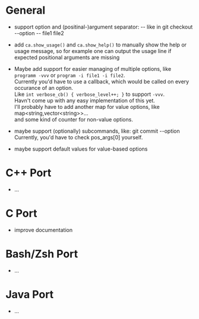General
=======
- support option and (positinal-)argument separator: --
    like in git checkout --option -- file1 file2

- add ```ca.show_usage()``` and ```ca.show_help()``` to manually show the help or usage message,
  so for example one can output the usage line if expected positional arguments are missing


- Maybe add support for easier managing of multiple options,
  like ```programm -vvv``` or ```program -i file1 -i file2```.<br>
  Currently you'd have to use a callback,
  which would be called on every occurance of an option.<br>
  Like ```int verbose_cb() { verbose_level++; }``` to support ```-vvv```.<br>
  Havn't come up with any easy implementation of this yet.<br>
  I'll probably have to add another map for value options,
  like map&lt;string,vector&lt;string&gt;&gt;... <br>
  and some kind of counter for non-value options.

- maybe support (optionally) subcommands, like: git commit --option
  Currently, you'd have to check pos_args[0] yourself.

- maybe support default values for value-based options

C++ Port
========
- ...

C Port
======
- improve documentation

Bash/Zsh Port
=============
- ...

Java Port
=========
- ...
